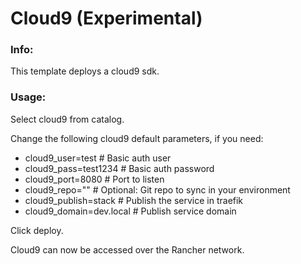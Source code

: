 # Cloud9 (Experimental)

### Info:

 This template deploys a cloud9 sdk.
 
 
### Usage:

 Select cloud9 from catalog. 

 Change the following cloud9 default parameters, if you need:

- cloud9_user=test			# Basic auth user
- cloud9_pass=test1234		# Basic auth password
- cloud9_port=8080			# Port to listen
- cloud9_repo="" 			# Optional: Git repo to sync in your environment
- cloud9_publish=stack		# Publish the service in traefik
- cloud9_domain=dev.local 	# Publish service domain

 Click deploy.
 
 Cloud9 can now be accessed over the Rancher network. 

